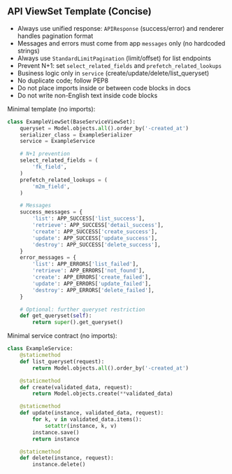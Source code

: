 ## API ViewSet Template (Concise)

- Always use unified response: `APIResponse` (success/error) and renderer handles pagination format
- Messages and errors must come from app `messages` only (no hardcoded strings)
- Always use `StandardLimitPagination` (limit/offset) for list endpoints
- Prevent N+1: set `select_related_fields` and `prefetch_related_lookups`
- Business logic only in `service` (create/update/delete/list_queryset)
- No duplicate code; follow PEP8
- Do not place imports inside or between code blocks in docs
- Do not write non-English text inside code blocks

Minimal template (no imports):
```python
class ExampleViewSet(BaseServiceViewSet):
    queryset = Model.objects.all().order_by('-created_at')
    serializer_class = ExampleSerializer
    service = ExampleService

    # N+1 prevention
    select_related_fields = (
        'fk_field',
    )
    prefetch_related_lookups = (
        'm2m_field',
    )

    # Messages
    success_messages = {
        'list': APP_SUCCESS['list_success'],
        'retrieve': APP_SUCCESS['detail_success'],
        'create': APP_SUCCESS['create_success'],
        'update': APP_SUCCESS['update_success'],
        'destroy': APP_SUCCESS['delete_success'],
    }
    error_messages = {
        'list': APP_ERRORS['list_failed'],
        'retrieve': APP_ERRORS['not_found'],
        'create': APP_ERRORS['create_failed'],
        'update': APP_ERRORS['update_failed'],
        'destroy': APP_ERRORS['delete_failed'],
    }

    # Optional: further queryset restriction
    def get_queryset(self):
        return super().get_queryset()
```

Minimal service contract (no imports):
```python
class ExampleService:
    @staticmethod
    def list_queryset(request):
        return Model.objects.all().order_by('-created_at')

    @staticmethod
    def create(validated_data, request):
        return Model.objects.create(**validated_data)

    @staticmethod
    def update(instance, validated_data, request):
        for k, v in validated_data.items():
            setattr(instance, k, v)
        instance.save()
        return instance

    @staticmethod
    def delete(instance, request):
        instance.delete()
```


